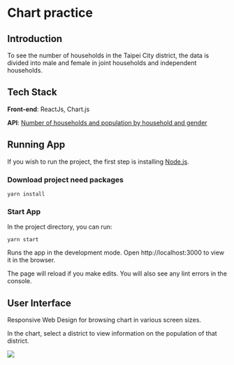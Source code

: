 # Chart practice

## Introduction

To see the number of households in the Taipei City district, the data is divided into male and female in joint households and independent households.

## Tech Stack

**Front-end**: ReactJs, Chart.js

**API**: [Number of households and population by household and gender](https://data.gov.tw/dataset/14299)

## Running App

If you wish to run the project, the first step is installing [Node.js](https://https//nodejs.org/en/).

### Download project need packages
```
yarn install
```
### Start App
In the project directory, you can run:
```
yarn start
```
Runs the app in the development mode. Open http://localhost:3000 to view it in the browser.

The page will reload if you make edits. You will also see any lint errors in the console.

## User Interface

Responsive Web Design for browsing chart in various screen sizes.

In the chart, select a district to view information on the population of that district.

![](https://i.imgur.com/65dNHTT.png)
